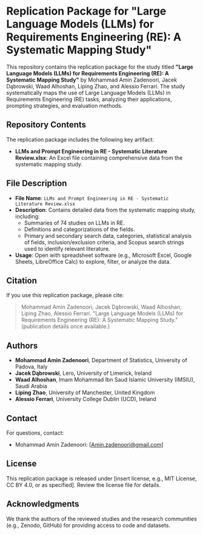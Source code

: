 # Replication Package for "Large Language Models (LLMs) for Requirements Engineering (RE): A Systematic Mapping Study"

This repository contains the replication package for the study titled **"Large Language Models (LLMs) for Requirements Engineering (RE): A Systematic Mapping Study"** by Mohammad Amin Zadenoori, Jacek Dąbrowski, Waad Alhoshan, Liping Zhao, and Alessio Ferrari. The study systematically maps the use of Large Language Models (LLMs) in Requirements Engineering (RE) tasks, analyzing their applications, prompting strategies, and evaluation methods.

## Repository Contents

The replication package includes the following key artifact:

- **LLMs and Prompt Engineering in RE - Systematic Literature Review.xlsx**: An Excel file containing comprehensive data from the systematic mapping study.

## File Description

- **File Name**: `LLMs and Prompt Engineering in RE - Systematic Literature Review.xlsx`
- **Description**: Contains detailed data from the systematic mapping study, including:
  - Summaries of 74 studies on LLMs in RE.
  - Definitions and categorizations of the fields.
  - Primary and secondary search data, categories, statistical analysis of fields, inclusion/exclusion criteria, and Scopus search strings used to identify relevant literature.
- **Usage**: Open with spreadsheet software (e.g., Microsoft Excel, Google Sheets, LibreOffice Calc) to explore, filter, or analyze the data.

## Citation

If you use this replication package, please cite:

> Mohammad Amin Zadenoori, Jacek Dąbrowski, Waad Alhoshan, Liping Zhao, Alessio Ferrari. "Large Language Models (LLMs) for Requirements Engineering (RE): A Systematic Mapping Study." (publication details once available.)

## Authors

- **Mohammad Amin Zadenoori**, Department of Statistics, University of Padova, Italy
- **Jacek Dąbrowski**, Lero, University of Limerick, Ireland
- **Waad Alhoshan**, Imam Mohammad Ibn Saud Islamic University (IMSIU), Saudi Arabia
- **Liping Zhao**, University of Manchester, United Kingdom
- **Alessio Ferrari**, University College Dublin (UCD), Ireland

## Contact

For questions, contact:
- Mohammad Amin Zadenoori: [Amin.zadenoori@gmail.com]

## License

This replication package is released under [insert license, e.g., MIT License, CC BY 4.0, or as specified]. Review the license file for details.

## Acknowledgments

We thank the authors of the reviewed studies and the research communities (e.g., Zenodo, GitHub) for providing access to code and datasets.

